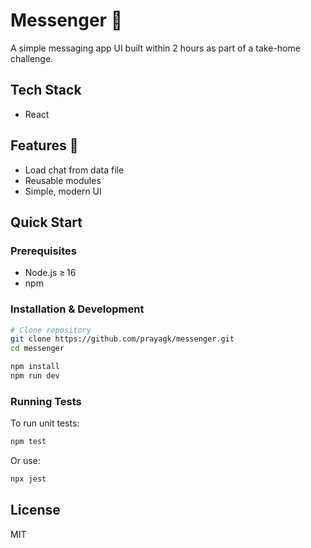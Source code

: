 # Messenger 🚀

A simple messaging app UI built within 2 hours as part of a take-home challenge.

## Tech Stack

- React

## Features 🚩

- Load chat from data file
- Reusable modules
- Simple, modern UI

## Quick Start

### Prerequisites

- Node.js ≥ 16
- npm

### Installation & Development

```bash
# Clone repository
git clone https://github.com/prayagk/messenger.git
cd messenger

npm install
npm run dev
```

### Running Tests

To run unit tests:

```bash
npm test
```

Or use:

```bash
npx jest
```

## License

MIT
